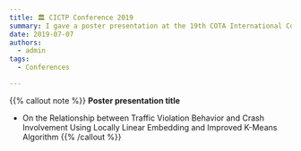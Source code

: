 ```yaml
---
title: 🏛️ CICTP Conference 2019
summary: I gave a poster presentation at the 19th COTA International Conference of Transportation Professionals.
date: 2019-07-07
authors:
  - admin
tags:
  - Conferences

---
```


{{% callout note %}}
**Poster presentation title**
- On the Relationship between Traffic Violation Behavior and Crash Involvement Using Locally Linear Embedding and Improved K-Means Algorithm
{{% /callout %}}
